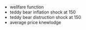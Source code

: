 - wellfare function
- teddy bear inflation shock at 150
- teddy bear distruction shock at 150
- average price knewlodge